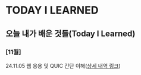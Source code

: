 # TODAY I LEARNED

## 오늘 내가 배운 것들(Today I Learned)

### [11월] 

24.11.05 웹 응용 및 QUIC 간단 이해([상세 내역 링크](https://github.com/100-hours-a-week/stella-til/blob/6218057c88a531b3764cffd09ad58edd99a6154d/Nov/2024-11-05.md))

